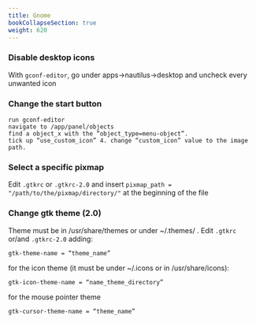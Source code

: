 ```yaml
---
title: Gnome
bookCollapseSection: true
weight: 620
---
```


### Disable desktop icons

With `gconf-editor`, go under apps->nautilus->desktop and uncheck every unwanted icon

### Change the start button

	run gconf-editor
	navigate to /app/panel/objects
	find a object_x with the “object_type=menu-object”.
	tick up “use_custom_icon” 4. change “custom_icon” value to the image path.

### Select a specific pixmap

Edit `.gtkrc` or `.gtkrc-2.0` and insert `pixmap_path = "/path/to/the/pixmap/directory/"` at the beginning of the file

### Change gtk theme (2.0)

Theme must be in /usr/share/themes or under ~/.themes/ . Edit `.gtkrc` or/and `.gtkrc-2.0` adding:

	gtk-theme-name = “theme_name”

for the icon theme (it must be under ~/.icons or in /usr/share/icons):

	gtk-icon-theme-name = “name_theme_directory”

for the mouse pointer theme

	gtk-cursor-theme-name = “theme_name”

